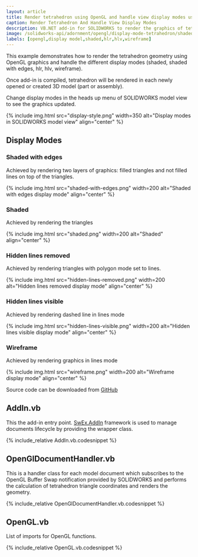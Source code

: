 ```yaml
---
layout: article
title: Render tetrahedron using OpenGL and handle view display modes using SOLIDWORKS API
caption: Render Tetrahedron And Handle View Display Modes
description: VB.NET add-in for SOLIDWORKS to render the graphics of tetrahedron in different display modes (shaded, shaded with edges, hlr, hlv, wireframe)
image: /solidworks-api/adornment/opengl/display-mode-tetrahedron/shaded-with-edges.png
labels: [opengl,display model,shaded,hlr,hlv,wireframe]
---
```

This example demonstrates how to render the tetrahedron geometry using OpenGL graphics and handle the different display modes (shaded, shaded with edges, hlr, hlv, wireframe).

Once add-in is compiled, tetrahedron will be rendered in each newly opened or created 3D model (part or assembly).

Change display modes in the heads up menu of SOLIDWORKS model view to see the graphics updated.

{% include img.html src="display-style.png" width=350 alt="Display modes in SOLIDWORKS model view" align="center" %}

## Display Modes

### Shaded with edges

Achieved by rendering two layers of graphics: filled triangles and not filled lines on top of the triangles.

{% include img.html src="shaded-with-edges.png" width=200 alt="Shaded with edges display mode" align="center" %}

### Shaded

Achieved by rendering the triangles

{% include img.html src="shaded.png" width=200 alt="Shaded" align="center" %}

### Hidden lines removed

Achieved by rendering triangles with polygon mode set to lines.

{% include img.html src="hidden-lines-removed.png" width=200 alt="Hidden lines removed display mode" align="center" %}

### Hidden lines visible

Achieved by rendering dashed line in lines mode

{% include img.html src="hidden-lines-visible.png" width=200 alt="Hidden lines visible display mode" align="center" %}

### Wireframe

Achieved by rendering graphics in lines mode

{% include img.html src="wireframe.png" width=200 alt="Wireframe display mode" align="center" %}

Source code can be downloaded from [GitHub](https://github.com/codestackdev/solidworks-api-examples/tree/master/swex/add-in/opengl/OglTetrahedron)

## AddIn.vb

This the add-in entry point. [SwEx.AddIn](/labs/solidworks/swex/add-in/) framework is used to manage documents lifecycle by providing the wrapper class.

{% include_relative AddIn.vb.codesnippet %}

## OpenGlDocumentHandler.vb

This is a handler class for each model document which subscribes to the OpenGL Buffer Swap notification provided by SOLIDWORKS and performs the calculation of tetrahedron triangle coordinates and renders the geometry. 

{% include_relative OpenGlDocumentHandler.vb.codesnippet %}

## OpenGL.vb

List of imports for OpenGL functions.

{% include_relative OpenGL.vb.codesnippet %}
